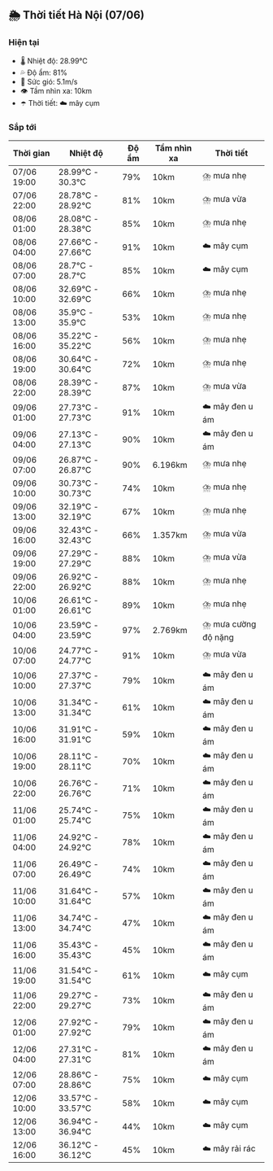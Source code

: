 ## 🌦️ Thời tiết Hà Nội (07/06)

### Hiện tại

- 🌡️ Nhiệt độ: 28.99℃
- 💦 Độ ẩm: 81%
- 💨 Sức gió: 5.1m/s
- 👁️ Tầm nhìn xa: 10km
- ☂️ Thời tiết: ☁️ mây cụm

### Sắp tới

| Thời gian | Nhiệt độ | Độ ẩm | Tầm nhìn xa | Thời tiết |
| --- | --- | --- | --- | --- |
| 07/06 19:00 | 28.99℃ - 30.3℃ | 79% | 10km | ⛈️ mưa nhẹ |
| 07/06 22:00 | 28.78℃ - 28.92℃ | 81% | 10km | ⛈️ mưa vừa |
| 08/06 01:00 | 28.08℃ - 28.38℃ | 85% | 10km | ⛈️ mưa nhẹ |
| 08/06 04:00 | 27.66℃ - 27.66℃ | 91% | 10km | ☁️ mây cụm |
| 08/06 07:00 | 28.7℃ - 28.7℃ | 85% | 10km | ☁️ mây cụm |
| 08/06 10:00 | 32.69℃ - 32.69℃ | 66% | 10km | ⛈️ mưa nhẹ |
| 08/06 13:00 | 35.9℃ - 35.9℃ | 53% | 10km | ⛈️ mưa nhẹ |
| 08/06 16:00 | 35.22℃ - 35.22℃ | 56% | 10km | ⛈️ mưa nhẹ |
| 08/06 19:00 | 30.64℃ - 30.64℃ | 72% | 10km | ⛈️ mưa nhẹ |
| 08/06 22:00 | 28.39℃ - 28.39℃ | 87% | 10km | ⛈️ mưa vừa |
| 09/06 01:00 | 27.73℃ - 27.73℃ | 91% | 10km | ☁️ mây đen u ám |
| 09/06 04:00 | 27.13℃ - 27.13℃ | 90% | 10km | ☁️ mây đen u ám |
| 09/06 07:00 | 26.87℃ - 26.87℃ | 90% | 6.196km | ⛈️ mưa nhẹ |
| 09/06 10:00 | 30.73℃ - 30.73℃ | 74% | 10km | ⛈️ mưa nhẹ |
| 09/06 13:00 | 32.19℃ - 32.19℃ | 67% | 10km | ⛈️ mưa nhẹ |
| 09/06 16:00 | 32.43℃ - 32.43℃ | 66% | 1.357km | ⛈️ mưa vừa |
| 09/06 19:00 | 27.29℃ - 27.29℃ | 88% | 10km | ⛈️ mưa vừa |
| 09/06 22:00 | 26.92℃ - 26.92℃ | 88% | 10km | ⛈️ mưa nhẹ |
| 10/06 01:00 | 26.61℃ - 26.61℃ | 89% | 10km | ⛈️ mưa nhẹ |
| 10/06 04:00 | 23.59℃ - 23.59℃ | 97% | 2.769km | ⛈️ mưa cường độ nặng |
| 10/06 07:00 | 24.77℃ - 24.77℃ | 91% | 10km | ⛈️ mưa vừa |
| 10/06 10:00 | 27.37℃ - 27.37℃ | 79% | 10km | ☁️ mây đen u ám |
| 10/06 13:00 | 31.34℃ - 31.34℃ | 61% | 10km | ☁️ mây đen u ám |
| 10/06 16:00 | 31.91℃ - 31.91℃ | 59% | 10km | ☁️ mây đen u ám |
| 10/06 19:00 | 28.11℃ - 28.11℃ | 70% | 10km | ☁️ mây đen u ám |
| 10/06 22:00 | 26.76℃ - 26.76℃ | 71% | 10km | ☁️ mây đen u ám |
| 11/06 01:00 | 25.74℃ - 25.74℃ | 75% | 10km | ☁️ mây đen u ám |
| 11/06 04:00 | 24.92℃ - 24.92℃ | 78% | 10km | ☁️ mây đen u ám |
| 11/06 07:00 | 26.49℃ - 26.49℃ | 74% | 10km | ☁️ mây đen u ám |
| 11/06 10:00 | 31.64℃ - 31.64℃ | 57% | 10km | ☁️ mây đen u ám |
| 11/06 13:00 | 34.74℃ - 34.74℃ | 47% | 10km | ☁️ mây đen u ám |
| 11/06 16:00 | 35.43℃ - 35.43℃ | 45% | 10km | ☁️ mây đen u ám |
| 11/06 19:00 | 31.54℃ - 31.54℃ | 61% | 10km | ☁️ mây cụm |
| 11/06 22:00 | 29.27℃ - 29.27℃ | 73% | 10km | ☁️ mây đen u ám |
| 12/06 01:00 | 27.92℃ - 27.92℃ | 79% | 10km | ☁️ mây đen u ám |
| 12/06 04:00 | 27.31℃ - 27.31℃ | 81% | 10km | ☁️ mây đen u ám |
| 12/06 07:00 | 28.86℃ - 28.86℃ | 75% | 10km | ☁️ mây cụm |
| 12/06 10:00 | 33.57℃ - 33.57℃ | 58% | 10km | ☁️ mây cụm |
| 12/06 13:00 | 36.94℃ - 36.94℃ | 44% | 10km | ☁️ mây cụm |
| 12/06 16:00 | 36.12℃ - 36.12℃ | 45% | 10km | ☁️ mây rải rác |
